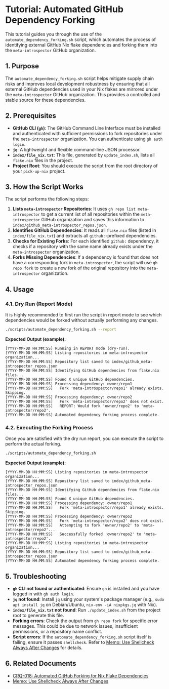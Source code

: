 # Tutorial: Automated GitHub Dependency Forking

This tutorial guides you through the use of the `automate_dependency_forking.sh` script, which automates the process of identifying external GitHub Nix flake dependencies and forking them into the `meta-introspector` GitHub organization.

## 1. Purpose

The `automate_dependency_forking.sh` script helps mitigate supply chain risks and improves local development robustness by ensuring that all external GitHub dependencies used in your Nix flakes are mirrored under the `meta-introspector` GitHub organization. This provides a controlled and stable source for these dependencies.

## 2. Prerequisites

*   **GitHub CLI (`gh`)**: The GitHub Command Line Interface must be installed and authenticated with sufficient permissions to fork repositories under the `meta-introspector` organization. You can authenticate using `gh auth login`.
*   **`jq`**: A lightweight and flexible command-line JSON processor.
*   **`index/file_nix.txt`**: This file, generated by `update_index.sh`, lists all `flake.nix` files in the project.
*   **Project Root**: You should execute the script from the root directory of your `pick-up-nix` project.

## 3. How the Script Works

The script performs the following steps:

1.  **Lists `meta-introspector` Repositories**: It uses `gh repo list meta-introspector` to get a current list of all repositories within the `meta-introspector` GitHub organization and saves this information to `index/github_meta-introspector_repos.json`.
2.  **Identifies GitHub Dependencies**: It reads all `flake.nix` files (listed in `index/file_nix.txt`) and extracts all `github:`-prefixed dependencies.
3.  **Checks for Existing Forks**: For each identified `github:` dependency, it checks if a repository with the same name already exists under the `meta-introspector` organization.
4.  **Forks Missing Dependencies**: If a dependency is found that does not have a corresponding fork in `meta-introspector`, the script will use `gh repo fork` to create a new fork of the original repository into the `meta-introspector` organization.

## 4. Usage

### 4.1. Dry Run (Report Mode)

It is highly recommended to first run the script in report mode to see which dependencies would be forked without actually performing any changes.

```bash
./scripts/automate_dependency_forking.sh --report
```

**Expected Output (example):**

```
[YYYY-MM-DD HH:MM:SS] Running in REPORT mode (dry-run).
[YYYY-MM-DD HH:MM:SS] Listing repositories in meta-introspector organization...
[YYYY-MM-DD HH:MM:SS] Repository list saved to index/github_meta-introspector_repos.json
[YYYY-MM-DD HH:MM:SS] Identifying GitHub dependencies from flake.nix files...
[YYYY-MM-DD HH:MM:SS] Found X unique GitHub dependencies.
[YYYY-MM-DD HH:MM:SS] Processing dependency: owner/repo1
[YYYY-MM-DD HH:MM:SS]   Fork 'meta-introspector/repo1' already exists. Skipping.
[YYYY-MM-DD HH:MM:SS] Processing dependency: owner/repo2
[YYYY-MM-DD HH:MM:SS]   Fork 'meta-introspector/repo2' does not exist.
[YYYY-MM-DD HH:MM:SS]   REPORT: Would fork 'owner/repo2' to 'meta-introspector/repo2'.
[YYYY-MM-DD HH:MM:SS] Automated dependency forking process complete.
```

### 4.2. Executing the Forking Process

Once you are satisfied with the dry run report, you can execute the script to perform the actual forking.

```bash
./scripts/automate_dependency_forking.sh
```

**Expected Output (example):**

```
[YYYY-MM-DD HH:MM:SS] Listing repositories in meta-introspector organization...
[YYYY-MM-DD HH:MM:SS] Repository list saved to index/github_meta-introspector_repos.json
[YYYY-MM-DD HH:MM:SS] Identifying GitHub dependencies from flake.nix files...
[YYYY-MM-DD HH:MM:SS] Found X unique GitHub dependencies.
[YYYY-MM-DD HH:MM:SS] Processing dependency: owner/repo1
[YYYY-MM-DD HH:MM:SS]   Fork 'meta-introspector/repo1' already exists. Skipping.
[YYYY-MM-DD HH:MM:SS] Processing dependency: owner/repo2
[YYYY-MM-DD HH:MM:SS]   Fork 'meta-introspector/repo2' does not exist.
[YYYY-MM-DD HH:MM:SS]   Attempting to fork 'owner/repo2' to 'meta-introspector/repo2'...
[YYYY-MM-DD HH:MM:SS]   Successfully forked 'owner/repo2' to 'meta-introspector/repo2'.
[YYYY-MM-DD HH:MM:SS] Listing repositories in meta-introspector organization...
[YYYY-MM-DD HH:MM:SS] Repository list saved to index/github_meta-introspector_repos.json
[YYYY-MM-DD HH:MM:SS] Automated dependency forking process complete.
```

## 5. Troubleshooting

*   **`gh` CLI not found or authenticated**: Ensure `gh` is installed and you have logged in with `gh auth login`.
*   **`jq` not found**: Install `jq` using your system's package manager (e.g., `sudo apt install jq` on Debian/Ubuntu, `nix-env -iA nixpkgs.jq` with Nix).
*   **`index/file_nix.txt` not found**: Run `./update_index.sh` from the project root to generate this file.
*   **Forking errors**: Check the output from `gh repo fork` for specific error messages. This could be due to network issues, insufficient permissions, or a repository name conflict.
*   **Script errors**: If the `automate_dependency_forking.sh` script itself is failing, ensure it passes `shellcheck`. Refer to [Memo: Use Shellcheck Always After Changes](docs/memos/Shellcheck_Always_After_Changes.md) for details.

## 6. Related Documents

*   [CRQ-018: Automated GitHub Forking for Nix Flake Dependencies](docs/crqs/CRQ_018_Automated_GitHub_Forking.md)
*   [Memo: Use Shellcheck Always After Changes](docs/memos/Shellcheck_Always_After_Changes.md)
